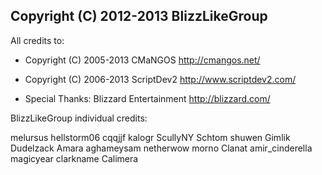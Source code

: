 Copyright (C) 2012-2013  BlizzLikeGroup
-------
All credits to:

 * Copyright (C) 2005-2013 CMaNGOS <http://cmangos.net/>
 * Copyright (C) 2006-2013 ScriptDev2 <http://www.scriptdev2.com/>

 * Special Thanks: Blizzard Entertainment <http://blizzard.com/>

BlizzLikeGroup individual credits:

melursus hellstorm06 cqqjjf kalogr ScullyNY Schtom shuwen Gimlik Dudelzack Amara
aghameysam netherwow morno Clanat amir_cinderella magicyear clarkname Calimera